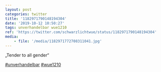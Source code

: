 ```yaml
---
layout: post
categories: twitter
title: '1182971790148194304'
date: '2019-10-12 10:50:27'
tags: unverhandelbar wue1210
ref: 'https://twitter.com/schwarzlichtwue/status/1182971790148194304'
media:
    - file: '/media/1182971772708311041.jpg'
---
```

„Tender to all gender“

[#unverhandelbar](/t/unverhandelbar) [#wue1210](/t/wue1210) 